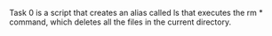 Task 0 is a script that creates an alias called ls that executes the rm * command, which deletes all the files in the current directory.
